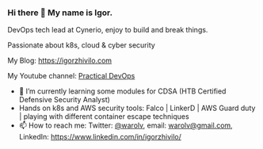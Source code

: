 ### Hi there 👋 My name is Igor.
DevOps tech lead at Cynerio, enjoy to build and break things.

Passionate about k8s, cloud & cyber security 

My Blog: https://igorzhivilo.com

My Youtube channel: [Practical DevOps](https://www.youtube.com/@igorzhivilo)

- 🔭 I’m currently learning some modules for CDSA (HTB Certified Defensive Security Analyst)
- Hands on k8s and AWS security tools:  Falco | LinkerD | AWS Guard duty | playing with different container escape techniques
- 📫 How to reach me: Twitter: [@warolv](https://twitter.com/warolv), email: warolv@gmail.com, LinkedIn: https://www.linkedin.com/in/igorzhivilo/
